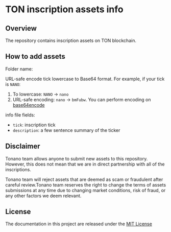 # TON inscription assets info

## Overview

The repository contains inscription assets on TON blockchain.

## How to add assets

Folder name:

URL-safe encode tick lowercase to Base64 format.
For example, if your tick is `NANO`:
1. To lowercase: `NANO` -> `nano`
2. URL-safe encoding: `nano` -> `bmFubw`. You can perform encoding on [base64encode](https://www.base64encode.org/)

info file fields:

- `tick`: inscription tick
- `description`: a few sentence summary of the ticker

## Disclaimer

Tonano team allows anyone to submit new assets to this repository. However, this does not mean that we are in direct partnership with all of the inscriptions.

Tonano team will reject assets that are deemed as scam or fraudulent after careful review.Tonano team reserves the right to change the terms of assets submissions at any time due to changing market conditions, risk of fraud, or any other factors we deem relevant.

## License

The documentation in this project are released under the [MIT License](LICENSE)